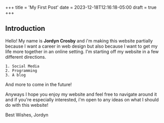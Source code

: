 +++
title = 'My First Post'
date = 2023-12-18T12:16:18-05:00
draft = true
+++

## Introduction

Hello! My name is **Jordyn Crosby** and i'm making this website partially because I want a career in web design but also because I want to get my life more together in an online setting. I'm starting off my website in a few different directions. 

    1. Social Media
    2. Programming 
    3. A blog

And more to come in the future!

Anyways I hope you enjoy my website and feel free to navigate around it and if you're especially interested, i'm open to any ideas on what I should do with this website!

Best Wishes, Jordyn 
